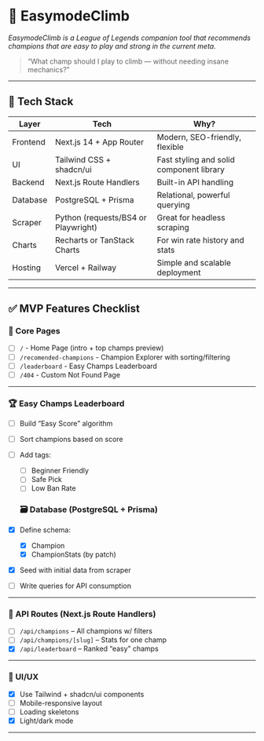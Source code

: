 # 🧠 EasymodeClimb

_EasymodeClimb is a League of Legends companion tool that recommends champions that are easy to play and strong in the current meta._

> “What champ should I play to climb — without needing insane mechanics?”

---

## 🔧 Tech Stack

| Layer    | Tech                                | Why?                                     |
| -------- | ----------------------------------- | ---------------------------------------- |
| Frontend | Next.js 14 + App Router             | Modern, SEO-friendly, flexible           |
| UI       | Tailwind CSS + shadcn/ui            | Fast styling and solid component library |
| Backend  | Next.js Route Handlers              | Built-in API handling                    |
| Database | PostgreSQL + Prisma                 | Relational, powerful querying            |
| Scraper  | Python (requests/BS4 or Playwright) | Great for headless scraping              |
| Charts   | Recharts or TanStack Charts         | For win rate history and stats           |
| Hosting  | Vercel + Railway                    | Simple and scalable deployment           |

---

## ✅ MVP Features Checklist

### 🧭 Core Pages

- [ ] `/` - Home Page (intro + top champs preview)
- [ ] `/recomended-champions` - Champion Explorer with sorting/filtering
- [ ] `/leaderboard` - Easy Champs Leaderboard
- [ ] `/404` - Custom Not Found Page

---

### 🏆 Easy Champs Leaderboard

- [ ] Build “Easy Score” algorithm
- [ ] Sort champions based on score
- [ ] Add tags:

  - [ ] Beginner Friendly
  - [ ] Safe Pick
  - [ ] Low Ban Rate

  ### 🗃️ Database (PostgreSQL + Prisma)

- [x] Define schema:
  - [x] Champion
  - [x] ChampionStats (by patch)
- [x] Seed with initial data from scraper
- [ ] Write queries for API consumption

---

### 📡 API Routes (Next.js Route Handlers)

- [ ] `/api/champions` – All champions w/ filters
- [ ] `/api/champions/[slug]` – Stats for one champ
- [x] `/api/leaderboard` – Ranked “easy” champs

---

### 🎨 UI/UX

- [x] Use Tailwind + shadcn/ui components
- [ ] Mobile-responsive layout
- [ ] Loading skeletons
- [x] Light/dark mode

---
